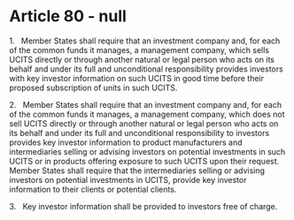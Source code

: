 # Article 80 - null


1.   Member States shall require that an investment company and, for each of the common funds it manages, a management company, which sells UCITS directly or through another natural or legal person who acts on its behalf and under its full and unconditional responsibility provides investors with key investor information on such UCITS in good time before their proposed subscription of units in such UCITS.

2.   Member States shall require that an investment company and, for each of the common funds it manages, a management company, which does not sell UCITS directly or through another natural or legal person who acts on its behalf and under its full and unconditional responsibility to investors provides key investor information to product manufacturers and intermediaries selling or advising investors on potential investments in such UCITS or in products offering exposure to such UCITS upon their request. Member States shall require that the intermediaries selling or advising investors on potential investments in UCITS, provide key investor information to their clients or potential clients.

3.   Key investor information shall be provided to investors free of charge.
